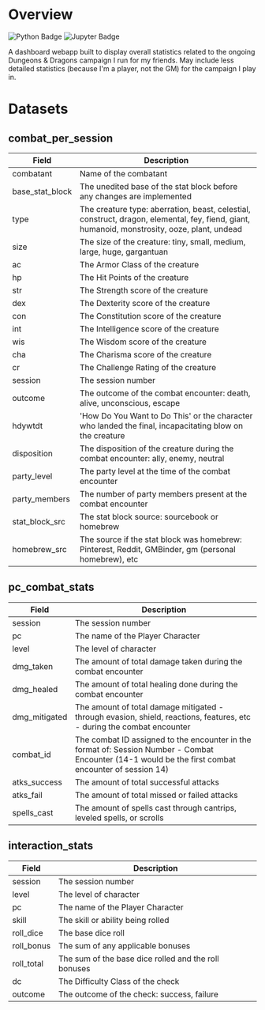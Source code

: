 # Overview
![Python Badge](https://img.shields.io/badge/Python-FFD43B?style=for-the-badge&logo=python&logoColor=blue) ![Jupyter Badge](https://img.shields.io/badge/Jupyter-F37626.svg?&style=for-the-badge&logo=Jupyter&logoColor=white)

A dashboard webapp built to display overall statistics related to the ongoing Dungeons & Dragons campaign I run for my friends. May include less detailed statistics (because I'm a player, not the GM) for the campaign I play in.

# Datasets

## combat_per_session

| Field      | Description |
| ----------- | ----------- |
| combatant | Name of the combatant |
| base_stat_block | The unedited base of the stat block before any changes are implemented |
| type | The creature type: aberration, beast, celestial, construct, dragon, elemental, fey, fiend, giant, humanoid, monstrosity, ooze, plant, undead |
| size | The size of the creature: tiny, small, medium, large, huge, gargantuan |
| ac | The Armor Class of the creature |
| hp | The Hit Points of the creature |
| str | The Strength score of the creature |
| dex | The Dexterity score of the creature |
| con | The Constitution score of the creature |
| int | The Intelligence score of the creature |
| wis | The Wisdom score of the creature |
| cha | The Charisma score of the creature |
| cr | The Challenge Rating of the creature |
| session | The session number |
| outcome | The outcome of the combat encounter: death, alive, unconscious, escape |
| hdywtdt | 'How Do You Want to Do This' or the character who landed the final, incapacitating blow on the creature |
| disposition | The disposition of the creature during the combat encounter: ally, enemy, neutral |
| party_level | The party level at the time of the combat encounter |
| party_members | The number of party members present at the combat encounter |
| stat_block_src | The stat block source: sourcebook or homebrew |
| homebrew_src | The source if the stat block was homebrew: Pinterest, Reddit, GMBinder, gm (personal homebrew), etc |

## pc_combat_stats

| Field      | Description |
| ----------- | ----------- |
| session | The session number |
| pc | The name of the Player Character |
| level | The level of character |
| dmg_taken | The amount of total damage taken during the combat encounter |
| dmg_healed | The amount of total healing done during the combat encounter |
| dmg_mitigated | The amount of total damage mitigated - through evasion, shield, reactions, features, etc - during the combat encounter |
| combat_id | The combat ID assigned to the encounter in the format of: Session Number - Combat Encounter (14-1 would be the first combat encounter of session 14)|
| atks_success | The amount of total successful attacks |
| atks_fail | The amount of total missed or failed attacks |
| spells_cast | The amount of spells cast through cantrips, leveled spells, or scrolls |

## interaction_stats

| Field      | Description |
| ----------- | ----------- |
| session | The session number  |
| level | The level of character |
| pc | The name of the Player Character  |
| skill | The skill or ability being rolled |
| roll_dice | The base dice roll |
| roll_bonus | The sum of any applicable bonuses |
| roll_total | The sum of the base dice rolled and the roll bonuses |
| dc | The Difficulty Class of the check |
| outcome | The outcome of the check: success, failure |
